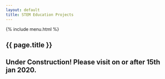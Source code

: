 ```yaml
--- 
layout: default
title: STEM Education Projects
---
```

{% include menu.html %}
## {{ page.title }}
## Under Construction! Please visit on or after 15th jan 2020.
